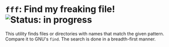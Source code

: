 # `fff`: Find my freaking file! ![Status: in progress](https://img.shields.io/badge/Status-In_progress-yellow?style=flat&labelColor=%232c3e50&color=%23f39c12)

This utility finds files or directories with names that match the given pattern.
Compare it to GNU's `find`.
The search is done in a breadth-first manner.

[//]: # (TODO: Finish.)
